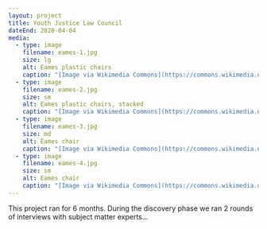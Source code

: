 ```yaml
---
layout: project
title: Youth Justice Law Council
dateEnd: 2020-04-04
media:
  - type: image
    filename: eames-1.jpg
    size: lg
    alt: Eames plastic chairs
    caption: "[Image via Wikimedia Commons](https://commons.wikimedia.org/wiki/File:Eames_chair-IMG_4611.jpg)"
  - type: image
    filename: eames-2.jpg
    size: sm
    alt: Eames plastic chairs, stacked
    caption: "[Image via Wikimedia Commons](https://commons.wikimedia.org/wiki/File:Eames-stapelstuhl.jpeg)"
  - type: image
    filename: eames-3.jpg
    size: md
    alt: Eames chair
    caption: "[Image via Wikimedia Commons](https://commons.wikimedia.org/wiki/File:Eames_chair-IMG_4624.jpg)"
  - type: image
    filename: eames-4.jpg
    size: sm
    alt: Eames chair
    caption: "[Image via Wikimedia Commons](https://commons.wikimedia.org/wiki/File:Charles_and_Ray_Eames_-_Plastic_Chair_1950-53.jpg)"
---
```


This project ran for 6 months. During the discovery phase we ran 2 rounds of interviews with subject matter experts...

